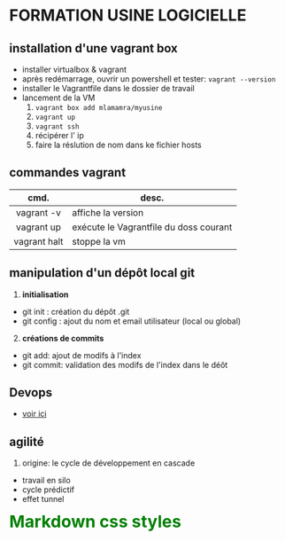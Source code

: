 # FORMATION USINE LOGICIELLE

## installation d'une vagrant box

* installer virtualbox & vagrant
* après redémarrage, ouvrir un powershell et tester: `vagrant --version` 
* installer le Vagrantfile dans le dossier de travail
* lancement de la VM
  1. `vagrant box add mlamamra/myusine`
  2. `vagrant up`
  3. `vagrant ssh`
  4. récipérer l' ip
  5. faire la réslution de nom dans ke fichier hosts

## commandes vagrant 

|cmd.              |desc.
|:----------------:|---------------------------
| vagrant -v       | affiche la version
| vagrant up       | exécute le Vagrantfile du doss courant
| vagrant halt     | stoppe la vm

## manipulation d'un dépôt local git

1. **initialisation**
  * git init : création du dépôt .git
  * git config : ajout du nom et email utilisateur (local ou global)

2. **créations de commits**
  * git add: ajout de modifs à l'index
  * git commit: validation des modifs de l'index dans le déôt


## Devops

* [voir ici](./parts/devops.md)

## agilité

1. origine: le cycle de développement en cascade
  * travail en silo
  * cycle prédictif
  * effet tunnel

<style>
.green {
    color: green;
    font-weight:700;
    font-size: 30px;
}
</style>

<div class="green">
    Markdown css styles
</div>
